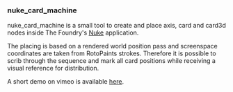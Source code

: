 ### nuke_card_machine


nuke_card_machine is a small tool to create and place axis, card  and card3d nodes inside 
The Foundry's [Nuke](https://www.foundry.com/products/nuke) application.

The placing is based on a rendered world position pass and screenspace coordinates are taken from
RotoPaints strokes. Therefore it is possible to scrib through the sequence and mark all card positions 
while receiving a visual reference for distribution.  

A short demo on vimeo is available [here](https://vimeo.com/378891176).  